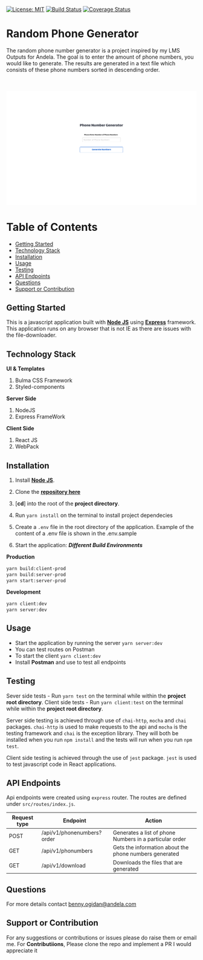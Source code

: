 [![License: MIT](https://img.shields.io/badge/License-MIT-yellow.svg)](https://opensource.org/licenses/MIT)
[![Build Status](https://travis-ci.com/benfluleck/random-phone-number-generator.svg?branch=develop)](https://travis-ci.com/benfluleck/random-phone-number-generator)
[![Coverage Status](https://coveralls.io/repos/github/benfluleck/random-phone-number-generator/badge.svg?branch=chore-implement-tests-for-apis)](https://coveralls.io/github/benfluleck/random-phone-number-generator?branch=chore-implement-tests-for-apis)



# Random Phone Generator

The random phone number generator is a project inspired by my LMS Outputs for Andela. The goal is to enter the amount of phone numbers, you would like to generate. The results are generated in a text file which consists of these phone numbers sorted in descending order.

<br />
<br />

<img width="1440" alt="Phone-number-generator-screenshot" src="./screenshot/homepage.png">


# Table of Contents

- [Getting Started](#getting-started)
- [Technology Stack](#technology-stack)
- [Installation](#installation)
- [Usage](#usage)
- [Testing](#testing)
- [API Endpoints](#api-endpoints)
- [Questions](#questions)
- [Support or Contribution](#support-or-contribution)



## Getting Started
This is a javascript application built with [**Node JS**](https://nodejs.org/en/) using [**Express**](https://expressjs.com/) framework. This application runs on any browser that is not IE as there are issues with the file-downloader.

## Technology Stack
**UI & Templates**
1. Bulma CSS Framework
2. Styled-components

**Server Side**
1. NodeJS
2. Express FrameWork

**Client Side**
1. React JS
2. WebPack


## Installation

1. Install [**Node JS**](https://nodejs.org/en/).

2. Clone the [**repository here**](https://github.com/benfluleck/random-phone-number-generator)
3. [**cd**] into the root of the **project directory**.
4. Run `yarn install` on the terminal to install project dependecies
5. Create a `.env` file in the root directory of the application. Example of the content of a .env file is shown in the .env.sample

6. Start the application:
**_Different Build Environments_**

**Production**
```
yarn build:client-prod
yarn build:server-prod
yarn start:server-prod
```
**Development**
```
yarn client:dev
yarn server:dev
```

## Usage
- Start the application by running the server `yarn server:dev`
- You can test routes on Postman
- To start the client `yarn client:dev`
- Install **Postman** and use to test all endpoints

## Testing

Sever side tests - Run `yarn test` on the terminal while within the **project root directory**.
Client side tests - Run `yarn client:test` on the terminal while within the **project root directory**.

Server side testing is achieved through use of `chai-http`, `mocha` and `chai` packages. `chai-http` is used to make requests to the api and `mocha` is the testing framework and `chai` is the exception library. They will both be installed when you run `npm install` and the tests will run when you run `npm test`.

Client side testing is achieved through the use of `jest` package. `jest` is used to test javascript code in
React applications.

## API Endpoints

Api endpoints were created using `express` router. The routes are defined under `src/routes/index.js`.

Request type | Endpoint                                   | Action
-------------|--------------------------------------------|--------------------------------------------------
POST         | /api/v1/phonenumbers?order                       | Generates a list of phone Numbers in a particular order
GET	     | /api/v1/phonumbers                      | Gets the information about the phone numbers generated
GET	         | /api/v1/download	                          | Downloads the files that are generated



## Questions
For more details contact benny.ogidan@andela.com

## Support or Contribution
For any suggestions or contributions or issues please do raise them or email me.
For **Contributiions**, Please clone the repo and implement a PR I would appreciate it
